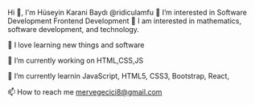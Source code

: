 
Hi 👋, I'm Hüseyin Karani Baydı @ridiculamfu
👀 I’m interested in Software Development Frontend Development
👀 I am interested in mathematics, software development, and technology.

🤭 I love learning new things and software

🔭 I’m currently working on HTML,CSS,JS

🌱 I’m currently learnin JavaScript, HTML5, CSS3, Bootstrap, React,

📫 How to reach me mervegecici8@gmail.com
<!---
ridiculamfu/ridiculamfu is a ✨ special ✨ repository because its `README.md` (this file) appears on your GitHub profile.
You can click the Preview link to take a look at your changes.
--->
